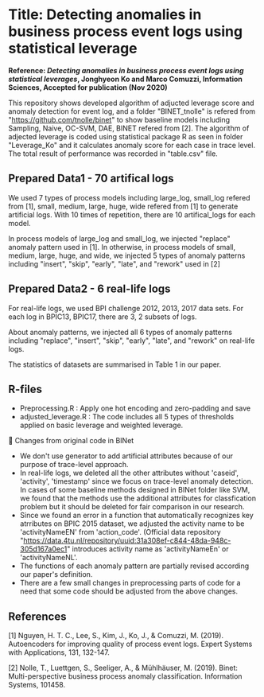 # Title: Detecting anomalies in business process event logs using statistical leverage
__Reference: *Detecting anomalies in business process event logs using statistical leverages*, 
Jonghyeon Ko and Marco Comuzzi, Information Sciences, Accepted for publication (Nov 2020)__

This repository shows developed algorithm of adjucted leverage score and anomaly detection for event log, and a folder "BINET_tnolle" is refered from "https://github.com/tnolle/binet" to show baseline models including Sampling, Naive, OC-SVM, DAE, BINET refered from [2].
The algorithm of adjected leverage is coded using statistical package R as seen in folder "Leverage_Ko" and it calculates anomaly score for each case in trace level. 
The total result of performance was recorded in "table.csv" file.

## Prepared Data1 - 70 artifical logs
We used 7 types of process models including large_log, small_log refered from [1], small, medium, large, huge, wide refered from [1] to generate artificial logs. With 10 times of repetition, there are 10 artifical_logs for each model.  

In process models of large_log and small_log, we injected "replace" anomaly pattern used in [1]. In otherwise, in process models of small, medium, large, huge, and wide, we injected 5 types of anomaly patterns including "insert", "skip", "early", "late", and "rework" used in [2]

## Prepared Data2 - 6 real-life logs
For real-life logs, we used BPI challenge 2012, 2013, 2017 data sets. For each log in BPIC13, BPIC17, there are 3, 2 subsets of logs. 

About anomaly patterns, we injected all 6 types of anomaly patterns including "replace", "insert", "skip", "early", "late", and "rework" on real-life logs.

The statistics of datasets are summarised in Table 1 in our paper.

## R-files
- Preprocessing.R : Apply one hot encoding and zero-padding and save
- adjusted_leverage.R : The code includes all 5 types of thresholds applied on basic leverage and weighted leverage.

&#x1F53A; Changes from original code in BINet
- We don't use generator to add artificial attributes because of our purpose of trace-level approach.
- In real-life logs, we deleted all the other attributes without 'caseid', 'activity', 'timestamp' since we focus on trace-level anomaly detection. In cases of some baseline methods designed in BINet folder like SVM, we found that the methods use the additional attributes for classfication problem but it should be deleted for fair comparison in our research.
- Since we found an error in a function that automatically recognizes key atrributes on BPIC 2015 dataset, we adjusted the activity name to be 'activityNameEN' from 'action_code'. (Official data repository "https://data.4tu.nl/repository/uuid:31a308ef-c844-48da-948c-305d167a0ec1" introduces activity name as 'activityNameEn' or 'activityNameNL'.   
- The functions of each anomaly pattern are partially revised according our paper's definition.
- There are a few small changes in preprocessing parts of code for a need that some code should be adjusted from the above changes.


## References
[1] Nguyen, H. T. C., Lee, S., Kim, J., Ko, J., & Comuzzi, M. (2019). Autoencoders for improving quality of process event logs. Expert Systems with Applications, 131, 132-147.

[2] Nolle, T., Luettgen, S., Seeliger, A., & Mühlhäuser, M. (2019). Binet: Multi-perspective business process anomaly classification. Information Systems, 101458.









